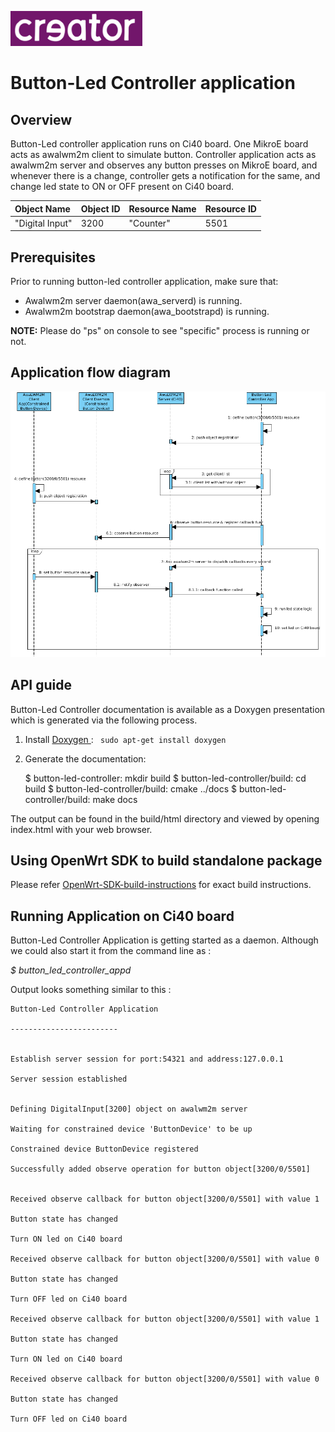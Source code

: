 
![Creator logo](docs/creatorlogo.png)

# Button-Led Controller application

## Overview
Button-Led controller application runs on Ci40 board. One MikroE board acts as awalwm2m client to simulate button. Controller application acts as awalwm2m server and observes any button presses on MikroE board, and whenever there is a change, controller gets a notification for the same, and change led state to ON or OFF present on Ci40 board.

| Object Name     | Object ID      | Resource Name | Resource ID |
| :----           | :--------------| :-------------| :-----------|
| "Digital Input" | 3200           | "Counter"      | 5501        |

## Prerequisites
Prior to running button-led controller application, make sure that:
- Awalwm2m server daemon(awa_serverd) is running.
- Awalwm2m bootstrap daemon(awa_bootstrapd) is running.

**NOTE:** Please do "ps" on console to see "specific" process is running or not.

## Application flow diagram
![Button-Led Controller Sequence Diagram](docs/button-led-controller-seq-diag.png)

## API guide

Button-Led Controller documentation is available as a Doxygen presentation which is generated via the following process.

  1. Install [Doxygen ](http://www.stack.nl/~dimitri/doxygen/download.html): ```` sudo apt-get install doxygen````
  2. Generate the documentation:

        $ button-led-controller: mkdir build
        $ button-led-controller/build: cd build
        $ button-led-controller/build: cmake ../docs
        $ button-led-controller/build: make docs

The output can be found in the build/html directory and viewed by opening index.html with your web browser.

## Using OpenWrt SDK to build standalone package

Please refer [OpenWrt-SDK-build-instructions](https://github.com/CreatorKit/openwrt-ckt-feeds#building-creatorkit-packages-using-pre-compiled-openwrt-sdk-for-ci40-marduk) for exact build instructions.


## Running Application on Ci40 board
Button-Led Controller Application is getting started as a daemon. Although we could also start it from the command line as :

*$ button_led_controller_appd*

Output looks something similar to this :
```
Button-Led Controller Application

------------------------


Establish server session for port:54321 and address:127.0.0.1

Server session established


Defining DigitalInput[3200] object on awalwm2m server

Waiting for constrained device 'ButtonDevice' to be up

Constrained device ButtonDevice registered

Successfully added observe operation for button object[3200/0/5501]


Received observe callback for button object[3200/0/5501] with value 1

Button state has changed

Turn ON led on Ci40 board

Received observe callback for button object[3200/0/5501] with value 0

Button state has changed

Turn OFF led on Ci40 board

Received observe callback for button object[3200/0/5501] with value 1

Button state has changed

Turn ON led on Ci40 board

Received observe callback for button object[3200/0/5501] with value 0

Button state has changed

Turn OFF led on Ci40 board
```

